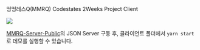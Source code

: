 멍멍레스Q(MMRQ) Codestates 2Weeks Project Client

![](https://ws3.sinaimg.cn/large/006tKfTcgy1g1mnn5pu1kj30uc0kg1kx.jpg)

[MMRQ-Server-Public](https://github.com/lastrites2018/MMRQ-Client-Public)의 JSON Server 구동 후, 클라이언트 폴더에서 `yarn start`로 데모를 실행할 수 있습니다.
